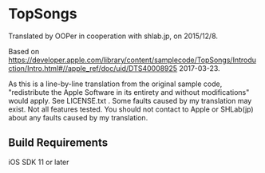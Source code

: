 # TopSongs

Translated by OOPer in cooperation with shlab.jp, on 2015/12/8.

Based on
<https://developer.apple.com/library/content/samplecode/TopSongs/Introduction/Intro.html#//apple_ref/doc/uid/DTS40008925>
2017-03-23.

As this is a line-by-line translation from the original sample code, "redistribute the Apple Software in its entirety and without modifications" would apply. See LICENSE.txt .
Some faults caused by my translation may exist. Not all features tested.
You should not contact to Apple or SHLab(jp) about any faults caused by my translation.


## Build Requirements

iOS SDK 11 or later
